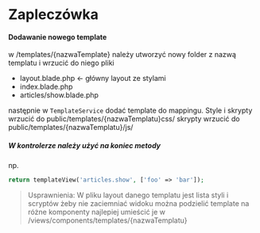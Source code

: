 # Zapleczówka

#### Dodawanie nowego template
w /templates/{nazwaTemplate}
należy utworzyć nowy folder z nazwą templatu i wrzucić do niego pliki 

- layout.blade.php <- główny layout ze stylami
- index.blade.php
- articles/show.blade.php

następnie w `TemplateService` dodać template do mappingu.
Style i skrypty wrzucić do public/templates/{nazwaTemplatu}css/
        skrypty wrzucić do public/templates/{nazwaTemplatu}/js/

##### W kontrolerze należy użyć na koniec metody
np.

```php
return templateView('articles.show', ['foo' => 'bar']);
```

> Usprawnienia: W pliku layout danego templatu jest lista styli i scryptów
> żeby nie zaciemniać widoku można podzielić template na różne komponenty
> najlepiej umieścić je w /views/components/templates/{nazwaTemplatu}